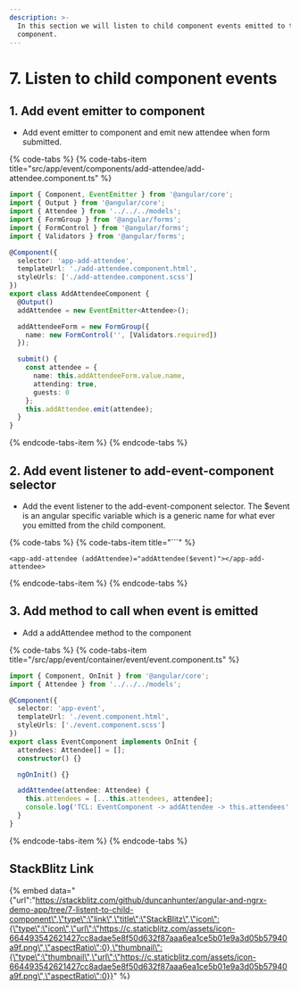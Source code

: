 ```yaml
---
description: >-
  In this section we will listen to child component events emitted to the parent
  component.
---
```


# 7. Listen to child component events

## 1. Add event emitter to component

* Add event emitter to component and emit new attendee when form submitted.

{% code-tabs %}
{% code-tabs-item title="src/app/event/components/add-attendee/add-attendee.component.ts" %}
```typescript
import { Component, EventEmitter } from '@angular/core';
import { Output } from '@angular/core';
import { Attendee } from '../../../models';
import { FormGroup } from '@angular/forms';
import { FormControl } from '@angular/forms';
import { Validators } from '@angular/forms';

@Component({
  selector: 'app-add-attendee',
  templateUrl: './add-attendee.component.html',
  styleUrls: ['./add-attendee.component.scss']
})
export class AddAttendeeComponent {
  @Output()
  addAttendee = new EventEmitter<Attendee>();

  addAttendeeForm = new FormGroup({
    name: new FormControl('', [Validators.required])
  });

  submit() {
    const attendee = {
      name: this.addAttendeeForm.value.name,
      attending: true,
      guests: 0
    };
    this.addAttendee.emit(attendee);
  }
}

```
{% endcode-tabs-item %}
{% endcode-tabs %}

## 2.  Add event listener to add-event-component selector

* Add the event listener to the add-event-component selector. The $event is an angular specific variable which is a generic name for what ever you emitted from the child component.

{% code-tabs %}
{% code-tabs-item title="\`\`\`" %}
```markup
<app-add-attendee (addAttendee)="addAttendee($event)"></app-add-attendee>
```
{% endcode-tabs-item %}
{% endcode-tabs %}

## 3. Add method to call when event is emitted

* Add a addAttendee method to the component

{% code-tabs %}
{% code-tabs-item title="/src/app/event/container/event/event.component.ts" %}
```typescript
import { Component, OnInit } from '@angular/core';
import { Attendee } from '../../../models';

@Component({
  selector: 'app-event',
  templateUrl: './event.component.html',
  styleUrls: ['./event.component.scss']
})
export class EventComponent implements OnInit {
  attendees: Attendee[] = [];
  constructor() {}

  ngOnInit() {}

  addAttendee(attendee: Attendee) {
    this.attendees = [...this.attendees, attendee];
    console.log('TCL: EventComponent -> addAttendee -> this.attendees', this.attendees);
  }
}

```
{% endcode-tabs-item %}
{% endcode-tabs %}

## StackBlitz Link

{% embed data="{\"url\":\"https://stackblitz.com/github/duncanhunter/angular-and-ngrx-demo-app/tree/7-listent-to-child-component\",\"type\":\"link\",\"title\":\"StackBlitz\",\"icon\":{\"type\":\"icon\",\"url\":\"https://c.staticblitz.com/assets/icon-664493542621427cc8adae5e8f50d632f87aaa6ea1ce5b01e9a3d05b57940a9f.png\",\"aspectRatio\":0},\"thumbnail\":{\"type\":\"thumbnail\",\"url\":\"https://c.staticblitz.com/assets/icon-664493542621427cc8adae5e8f50d632f87aaa6ea1ce5b01e9a3d05b57940a9f.png\",\"aspectRatio\":0}}" %}

